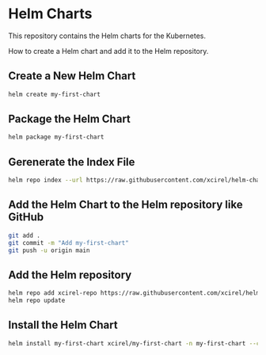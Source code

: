 # Helm Charts

This repository contains the Helm charts for the Kubernetes.

How to create a Helm chart and add it to the Helm repository.

## Create a New Helm Chart

```bash
helm create my-first-chart
```

## Package the Helm Chart

```bash
helm package my-first-chart
```

## Gerenerate the Index File

```bash
helm repo index --url https://raw.githubusercontent.com/xcirel/helm-charts/main/ .
```

## Add the Helm Chart to the Helm repository like GitHub

```bash
git add .
git commit -m "Add my-first-chart"
git push -u origin main
```

## Add the Helm repository

```bash
helm repo add xcirel-repo https://raw.githubusercontent.com/xcirel/helm-charts/main/
helm repo update
```

## Install the Helm Chart

```bash
helm install my-first-chart xcirel/my-first-chart -n my-first-chart --create-namespace
```
